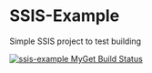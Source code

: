 # SSIS-Example
Simple SSIS project to test building

[![ssis-example MyGet Build Status](https://www.myget.org/BuildSource/Badge/ssis-example?identifier=c41bb400-d172-4f5f-9e63-0933df9cc993)](https://www.myget.org/)
